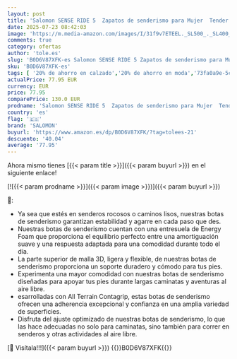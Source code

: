 ```yaml
---
layout: post
title: 'Salomon SENSE RIDE 5  Zapatos de senderismo para Mujer  Tender Peach Fusion Coral Black  42 EU'
date: 2025-07-23 08:42:03
image: 'https://m.media-amazon.com/images/I/31f9v7ETEEL._SL500_._SL400_.jpg'
comments: true
category: ofertas
author: 'tole.es'
slug: 'B0D6V87XFK-es Salomon SENSE RIDE 5 Zapatos de senderismo para Mujer...'
sku: 'B0D6V87XFK-es'
tags: [ '20% de ahorro en calzado','20% de ahorro en moda','73fa0a9e-5c24-404f-89a7-de09f90ef8c4_0','73fa0a9e-5c24-404f-89a7-de09f90ef8c4_101','Arborist Merchandising Root','Calzado de correr en montaña para mujer','Calzado deportivo para mujer','Calzados de running para mujer','Deportes y aire libre','Moda','Moda Mujer','Prime Student -10% adicional en una selección de Moda','Self Service','Special Features Stores','Tienda Salomon','Zapatillas deportivas y de moda para mujer','Zapatos para mujer','Zapatos: -10% adicional en una selección de Moda','c8538d25-3af9-48d3-aeff-5f3ce5572a36_0','c8538d25-3af9-48d3-aeff-5f3ce5572a36_4801','c8538d25-3af9-48d3-aeff-5f3ce5572a36_8301','salomon','zapatos','🇪🇸', ]
actualPrice: 77.95 EUR
currency: EUR
price: 77.95
comparePrice: 130.0 EUR
prodname: 'Salomon SENSE RIDE 5  Zapatos de senderismo para Mujer  Tender Peach Fusion Coral Black  42 EU'
country: 'es'
flag: '🇪🇸'
brand: 'SALOMON'
buyurl: 'https://www.amazon.es/dp/B0D6V87XFK/?tag=tolees-21'
descuento: '40.04'
average: '77.95'
---
```


Ahora mismo tienes [{{< param title >}}]({{< param buyurl >}}) en el siguiente enlace!

[![{{< param prodname >}}]({{< param image >}})]({{< param buyurl >}})

🔎:

- Ya sea que estés en senderos rocosos o caminos lisos, nuestras botas de senderismo garantizan estabilidad y agarre en cada paso que des.
- Nuestras botas de senderismo cuentan con una entresuela de Energy Foam que proporciona el equilibrio perfecto entre una amortiguación suave y una respuesta adaptada para una comodidad durante todo el día.
- La parte superior de malla 3D, ligera y flexible, de nuestras botas de senderismo proporciona un soporte duradero y cómodo para tus pies.
- Experimenta una mayor comodidad con nuestras botas de senderismo diseñadas para apoyar tus pies durante largas caminatas y aventuras al aire libre.
- esarrolladas con All Terrain Contagrip, estas botas de senderismo ofrecen una adherencia excepcional y confianza en una amplia variedad de superficies.
- Disfruta del ajuste optimizado de nuestras botas de senderismo, lo que las hace adecuadas no solo para caminatas, sino también para correr en senderos y otras actividades al aire libre.

[🛒 Visítala!!!]({{< param buyurl >}})
{{<world>}}B0D6V87XFK{{</world>}}
